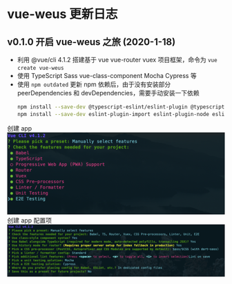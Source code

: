 # vue-weus 更新日志

## v0.1.0 开启 vue-weus 之旅 (2020-1-18)

* 利用 @vue/cli 4.1.2 搭建基于 vue vue-router vuex 项目框架，命令为 ```vue create vue-weus```
* 使用 TypeScript Sass vue-class-component Mocha Cypress 等
* 使用 ```npm outdated``` 更新 npm 依赖后，由于没有安装部分 peerDependencies 和 devDependencies，需要手动安装一下依赖
  ```bash
  npm install --save-dev @typescript-eslint/eslint-plugin @typescript-eslint/parser
  npm install --save-dev eslint-plugin-import eslint-plugin-node eslint-plugin-promise eslint-plugin-standard eslint-plugin-vue
  ```

创建 app
![创建 app](docs/assets/create-app.png)
创建 app 配置项
![创建 app 配置项](docs/assets/create-app-config.png)
